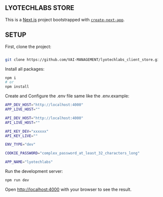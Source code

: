 ## LYOTECHLABS STORE

This is a [Next.js](https://nextjs.org/) project bootstrapped with [`create-next-app`](https://github.com/vercel/next.js/tree/canary/packages/create-next-app).

## SETUP

First, clone the project:

```bash

git clone https://github.com/VAI-MANAGEMENT/lyotechlabs_client_store.git
```

Install all packages:

```bash
npm i
# or
npm install
```

Create and Configure the .env file same like the .env.example:

```bash
APP_DEV_HOST="http://localhost:4000"
APP_LIVE_HOST=""

API_DEV_HOST="http://localhost:4000"
API_LIVE_HOST=""

API_KEY_DEV="xxxxxx"
API_KEY_LIVE=""

ENV_TYPE="dev"

COOKIE_PASSWORD="complex_password_at_least_32_characters_long"

APP_NAME="lyotechlabs"
```

Run the development server:

```bash
npm run dev
```

Open [http://localhost:4000](http://localhost:4000) with your browser to see the result.